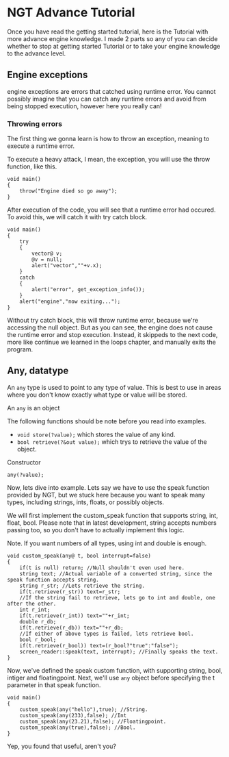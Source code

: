 # NGT Advance Tutorial
Once you have read the getting started tutorial, here is the Tutorial with more advance engine knowledge. I made 2 parts so any of you can decide whether to stop at getting started Tutorial or to take your engine knowledge to the advance level.

## Engine exceptions
engine exceptions are errors that catched using runtime error. You cannot possibly imagine that you can catch any runtime errors and avoid from being stopped execution, however here you really can!

### Throwing errors
The first thing we gonna learn is how to throw an exception, meaning to execute a runtime error.

To execute a heavy attack, I mean, the exception, you will use the throw function, like this.

```NGT copy
void main()
{
	throw("Engine died so go away");
}
```

After execution of the code, you will see that a runtime error had occured. To avoid this, we will catch it with try catch block.

```
void main()
{
	try
	{
		vector@ v;
		@v = null;
		alert("vector",""+v.x);
	}
	catch
	{
		alert("error", get_exception_info());
	}
	alert("engine","now exiting...");
}
```

Without try catch block, this will throw runtime error, because we're accessing the null object. But as you can see, the engine does not cause the runtime error and stop execution. Instead, it skippeds to the next code, more like continue we learned in the loops chapter, and manually exits the program.

## Any, datatype
An `any` type is used to point to any type of value. This is best to use in areas where you don't know exactly what type or value will be stored.

An `any` is an object

The following functions should be note before you read into examples.

* `void store(?value);` which stores the value of any kind.
* `bool retrieve(?&out value);` which trys to retrieve the value of the object.

Constructor

`any(?value);`

Now, lets dive into example. Lets say we have to use the speak function provided by NGT, but we stuck here because you want to speak many types, including strings, ints, floats, or possibly objects.

We will first implement the custom_speak function that supports string, int, float, bool.
Please note that in latest development, string accepts numbers passing too, so you don't have to actually implement this logic.

Note. If you want numbers of all types, using int and double is enough.

```
void custom_speak(any@ t, bool interrupt=false)
{
	if(t is null) return; //Null shouldn't even used here.
	string text; //Actual variable of a converted string, since the speak function accepts string.
	string r_str; //Lets retrieve the string.
	if(t.retrieve(r_str)) text=r_str;
	//If the string fail to retrieve, lets go to int and double, one after the other.
	int r_int;
	if(t.retrieve(r_int)) text=""+r_int;
	double r_db;
	if(t.retrieve(r_db)) text=""+r_db;
	//If either of above types is failed, lets retrieve bool.
	bool r_bool;
	if(t.retrieve(r_bool)) text=(r_bool?"true":"false");
	screen_reader::speak(text, interrupt); //Finally speaks the text.
}
```

Now, we've defined the speak custom function, with supporting string, bool, intiger and floatingpoint. Next, we'll use `any` object before specifying the t parameter in that speak function.

```
void main()
{
	custom_speak(any("hello"),true); //String.
	custom_speak(any(233),false); //Int
	custom_speak(any(23.21),false); //Floatingpoint.
	custom_speak(any(true),false); //Bool.
}
```

Yep, you found that useful, aren't you?


